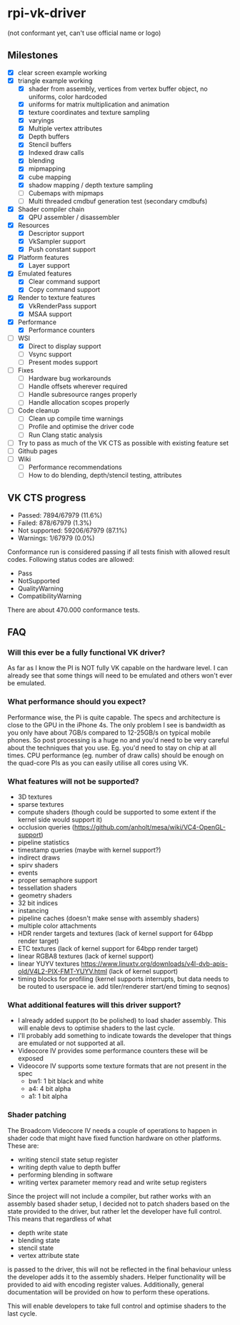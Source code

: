 # rpi-vk-driver
(not conformant yet, can't use official name or logo)

## Milestones
- [x] clear screen example working
- [x] triangle example working
  - [x] shader from assembly, vertices from vertex buffer object, no uniforms, color hardcoded
  - [x] uniforms for matrix multiplication and animation
  - [x] texture coordinates and texture sampling
  - [x] varyings
  - [x] Multiple vertex attributes
  - [x] Depth buffers
  - [x] Stencil buffers
  - [x] Indexed draw calls
  - [x] blending
  - [x] mipmapping
  - [x] cube mapping
  - [x] shadow mapping / depth texture sampling
  - [ ] Cubemaps with mipmaps
  - [ ] Multi threaded cmdbuf generation test (secondary cmdbufs)
- [x] Shader compiler chain
  - [x] QPU assembler / disassembler
- [x] Resources
  - [x] Descriptor support
  - [x] VkSampler support
  - [x] Push constant support
- [x] Platform features
  - [x] Layer support
- [x] Emulated features
  - [x] Clear command support
  - [x] Copy command support
- [x] Render to texture features
  - [x] VkRenderPass support
  - [x] MSAA support
- [x] Performance
  - [x] Performance counters
- [ ] WSI
  - [x] Direct to display support
  - [ ] Vsync support
  - [ ] Present modes support
- [ ] Fixes
  - [ ] Hardware bug workarounds
  - [ ] Handle offsets wherever required
  - [ ] Handle subresource ranges properly
  - [ ] Handle allocation scopes properly
- [ ] Code cleanup
  - [ ] Clean up compile time warnings
  - [ ] Profile and optimise the driver code
  - [ ] Run Clang static analysis
- [ ] Try to pass as much of the VK CTS as possible with existing feature set
- [ ] Github pages
- [ ] Wiki
  - [ ] Performance recommendations
  - [ ] How to do blending, depth/stencil testing, attributes

## VK CTS progress
- Passed:        7894/67979 (11.6%) 
- Failed:        878/67979 (1.3%)
- Not supported: 59206/67979 (87.1%)
- Warnings:      1/67979 (0.0%)

Conformance run is considered passing if all tests finish with allowed result
codes. 
Following status
codes are allowed:

- Pass
- NotSupported
- QualityWarning
- CompatibilityWarning 

There are about 470.000 conformance tests.

## FAQ
### Will this ever be a fully functional VK driver?
As far as I know the PI is NOT fully VK capable on the hardware level. I can already see that some things will need to be emulated and others won't ever be emulated.

### What performance should you expect?
Performance wise, the Pi is quite capable. The specs and architecture is close to the GPU in the iPhone 4s. The only problem I see is bandwidth as you only have about 7GB/s compared to 12-25GB/s on typical mobile phones. So post processing is a huge no and you'd need to be very careful about the techniques that you use. Eg. you'd need to stay on chip at all times. 
CPU performance (eg. number of draw calls) should be enough on the quad-core PIs as you can easily utilise all cores using VK.

### What features will not be supported?
- 3D textures
- sparse textures
- compute shaders (though could be supported to some extent if the kernel side would support it)
- occlusion queries (https://github.com/anholt/mesa/wiki/VC4-OpenGL-support)
- pipeline statistics
- timestamp queries (maybe with kernel support?)
- indirect draws
- spirv shaders
- events
- proper semaphore support
- tessellation shaders
- geometry shaders
- 32 bit indices
- instancing
- pipeline caches (doesn't make sense with assembly shaders)
- multiple color attachments
- HDR render targets and textures (lack of kernel support for 64bpp render target)
- ETC textures (lack of kernel support for 64bpp render target)
- linear RGBA8 textures (lack of kernel support)
- linear YUYV textures https://www.linuxtv.org/downloads/v4l-dvb-apis-old/V4L2-PIX-FMT-YUYV.html (lack of kernel support)
- timing blocks for profiling (kernel supports interrupts, but data needs to be routed to userspace ie. add tiler/renderer start/end timing to seqnos)

### What additional features will this driver support?
- I already added support (to be polished) to load shader assembly. This will enable devs to optimise shaders to the last cycle.
- I'll probably add something to indicate towards the developer that things are emulated or not supported at all.
- Videocore IV provides some performance counters these will be exposed
- Videocore IV supports some texture formats that are not present in the spec
  - bw1: 1 bit black and white
  - a4: 4 bit alpha
  - a1: 1 bit alpha

### Shader patching
The Broadcom Videocore IV needs a couple of operations to happen in shader code that might have fixed function hardware on other platforms.  
These are: 
- writing stencil state setup register
- writing depth value to depth buffer
- performing blending in software
- writing vertex parameter memory read and write setup registers

Since the project will not include a compiler, but rather works with an assembly based shader setup, I decided not to patch shaders based on the state provided to the driver, but rather let the developer have full control.
This means that regardless of what  
- depth write state
- blending state
- stencil state
- vertex attribute state  

is passed to the driver, this will not be reflected in the final behaviour unless the developer adds it to the assembly shaders.
Helper functionality will be provided to aid with encoding register values. Additionally, general documentation will be provided on how to perform these operations.

This will enable developers to take full control and optimise shaders to the last cycle.

